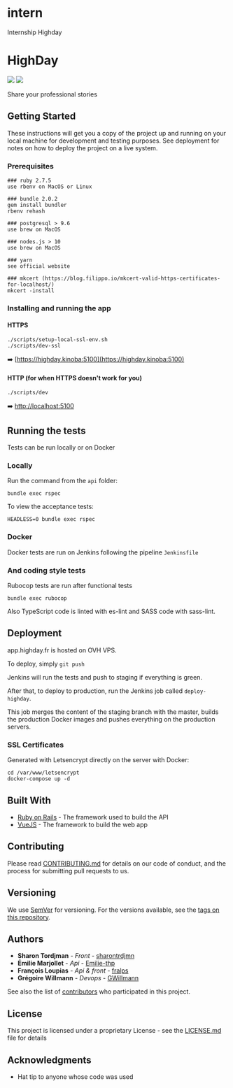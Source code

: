# intern
Internship Highday

# HighDay
![](https://img.shields.io/badge/Ruby-informational?style=flat&logo=ruby&logoColor=white&color=A61414) ![](https://img.shields.io/badge/-Vue-4fc08d?style=flat&logo=vuedotjs&logoColor=fff)

Share your professional stories

## Getting Started

These instructions will get you a copy of the project up and running on your local machine for development and testing purposes. See deployment for notes on how to deploy the project on a live system.

### Prerequisites

```
### ruby 2.7.5
use rbenv on MacOS or Linux

### bundle 2.0.2
gem install bundler
rbenv rehash

### postgresql > 9.6
use brew on MacOS

### nodes.js > 10
use brew on MacOS

### yarn
see official website

### mkcert (https://blog.filippo.io/mkcert-valid-https-certificates-for-localhost/)
mkcert -install
```

### Installing and running the app

#### HTTPS

```
./scripts/setup-local-ssl-env.sh
./scripts/dev-ssl
```

➡️ [https://highday.kinoba:5100](https://highday.kinoba:5100)

#### HTTP (for when HTTPS doesn't work for you)

```
./scripts/dev
```

➡️ [http://localhost:5100](http://localhost:5100)


## Running the tests

Tests can be run locally or on Docker

### Locally

Run the command from the `api` folder:

```
bundle exec rspec
```

To view the acceptance tests:

```
HEADLESS=0 bundle exec rspec
```

### Docker

Docker tests are run on Jenkins following the pipeline `Jenkinsfile`

### And coding style tests

Rubocop tests are run after functional tests

```
bundle exec rubocop
```

Also TypeScript code is linted with es-lint and SASS code with sass-lint.

## Deployment

app.highday.fr is hosted on OVH VPS.

To deploy, simply `git push`

Jenkins will run the tests and push to staging if everything is green.

After that, to deploy to production, run the Jenkins job called `deploy-highday`.

This job merges the content of the staging branch with the master, builds the production Docker images
and pushes everything on the production servers.

### SSL Certificates

Generated with Letsencrypt directly on the server with Docker:

```
cd /var/www/letsencrypt
docker-compose up -d
```

## Built With

* [Ruby on Rails](https://rubyonrails.org/) - The framework used to build the API
* [VueJS](https://vuejs.org/) - The framework to build the web app

## Contributing

Please read [CONTRIBUTING.md](https://gist.github.com/PurpleBooth/b24679402957c63ec426) for details on our code of conduct, and the process for submitting pull requests to us.

## Versioning

We use [SemVer](http://semver.org/) for versioning. For the versions available, see the [tags on this repository](https://github.com/Kinoba/highday/tags).

## Authors

* **Sharon Tordjman** - *Front* - [sharontrdjmn](https://github.com/orgs/Kinoba/people/sharontrdjmn)
* **Émilie Marjollet** - *Api* - [Emilie-thp](https://github.com/Emilie-thp)
* **François Loupias** - *Api & front* - [fralps](https://github.com/fralps)
* **Grégoire Willmann** - *Devops* - [GWillmann](https://github.com/orgs/Kinoba/people/GWillmann)

See also the list of [contributors](https://github.com/Kinoba/highday/graphs/contributors) who participated in this project.

## License

This project is licensed under a proprietary License - see the [LICENSE.md](LICENSE.md) file for details

## Acknowledgments

* Hat tip to anyone whose code was used

